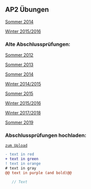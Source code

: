 ## AP2 Übungen

[Sommer 2014](https://forms.gle/cnHbXsF3wFqMStEe7)

[Winter 2015/2016](https://forms.gle/y8cEytWb87R44QwY9)


### Alte Abschlussprüfungen:

[Sommer 2012](https://ts13b.github.io/sozialkunde_pdf/sozialkunde_sommer_2012.pdf)

[Sommer 2013](https://ts13b.github.io/sozialkunde_pdf/sozialkunde_sommer_2013.pdf)

[Sommer 2014](https://ts13b.github.io/sozialkunde_pdf/sozialkunde_sommer_2014.pdf)

[Winter 2014/2015](https://ts13b.github.io/sozialkunde_pdf/sozialkunde_winter_2014_2015.pdf)

[Sommer 2015](https://ts13b.github.io/sozialkunde_pdf/sozialkunde_sommer_2015.pdf)

[Winter 2015/2016](https://ts13b.github.io/sozialkunde_pdf/sozialkunde_winter_2016_2016.pdf)

[Winter 2017/2018](https://ts13b.github.io/sozialkunde_pdf/sozialkunde_winter_2017_2018.pdf)

[Sommer 2019](https://ts13b.github.io/sozialkunde_pdf/sozialkunde_sommer_2019.pdf)

### Abschlussprüfungen hochladen:

[`zum Upload`](https://forms.gle/GqEd1L56UDE3HVfDA)

```diff
- text in red
+ text in green
! text in orange
# text in gray
@@ text in purple (and bold)@@
```


```js
   // Text
```
